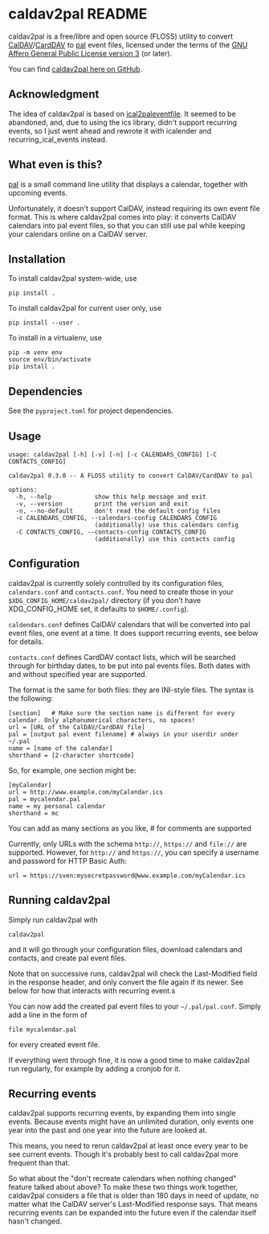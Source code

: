 caldav2pal README
=================

caldav2pal is a free/libre and open source (FLOSS) utility to convert
[CalDAV](https://en.wikipedia.org/wiki/CalDAV)/[CardDAV](https://en.wikipedia.org/wiki/CardDAV)
to [pal](https://palcal.sourceforge.net/) event files, licensed under the
terms of the [GNU Affero General Public License version 3](https://www.gnu.org/licenses/agpl.html)
(or later).

You can find [caldav2pal here on GitHub](https://github.com/DrMcCoy/caldav2pal).


Acknowledgment
--------------

The idea of caldav2pal is based on [ical2paleventfile](https://github.com/MHohenberg/ical2paleventfile).
It seemed to be abandoned, and, due to using the ics library, didn't support
recurring events, so I just went ahead and rewrote it with icalender and
recurring_ical_events instead.


What even is this?
------------------

[pal](https://palcal.sourceforge.net/) is a small command line utility that
displays a calendar, together with upcoming events.

Unfortunately, it doesn't support CalDAV, instead requiring its own event
file format. This is where caldav2pal comes into play: it converts CalDAV
calendars into pal event files, so that you can still use pal while keeping
your calendars online on a CalDAV server.


Installation
------------

To install caldav2pal system-wide, use
```
pip install .
```

To install caldav2pal for current user only, use
```
pip install --user .
```

To install in a virtualenv, use
```
pip -m venv env
source env/bin/activate
pip install .
```


Dependencies
------------

See the `pyproject.toml` for project dependencies.


Usage
-----

```
usage: caldav2pal [-h] [-v] [-n] [-c CALENDARS_CONFIG] [-C CONTACTS_CONFIG]

caldav2pal 0.3.0 -- A FLOSS utility to convert CalDAV/CardDAV to pal

options:
  -h, --help            show this help message and exit
  -v, --version         print the version and exit
  -n, --no-default      don't read the default config files
  -c CALENDARS_CONFIG, --calendars-config CALENDARS_CONFIG
                        (additionally) use this calendars config
  -C CONTACTS_CONFIG, --contacts-config CONTACTS_CONFIG
                        (additionally) use this contacts config
```


Configuration
-------------

caldav2pal is currently solely controlled by its configuration files,
`calendars.conf` and `contacts.conf`. You need to create those in your
`$XDG_CONFIG_HOME/caldav2pal/` directory (if you don't have XDG_CONFIG_HOME
set, it defaults to `$HOME/.config`).

`caldendars.conf` defines CalDAV calendars that will be converted into pal
event files, one event at a time. It does support recurring events, see
below for details.

`contacts.conf` defines CardDAV contact lists, which will be searched through
for birthday dates, to be put into pal events files. Both dates with and
without specified year are supported.

The format is the same for both files: they are INI-style files. The syntax
is the following:

```
[section]   # Make sure the section name is different for every calendar. Only alphanumerical characters, no spaces!
url = [URL of the CalDAV/CardDAV file]
pal = [output pal event filename] # always in your userdir under ~/.pal
name = [name of the calendar]
shorthand = [2-character shortcode]
```

So, for example, one section might be:

```
[myCalendar]
url = http://www.example.com/myCalendar.ics
pal = mycalendar.pal
name = my personal calendar
shorthand = mc
```

You can add as many sections as you like, # for comments are supported

Currently, only URLs with the schema `http://`, `https://` and `file://` are
supported. However, for `http://` and `https://`, you can specify a username
and password for HTTP Basic Auth:
```
url = https://sven:mysecretpassword@www.example.com/myCalendar.ics
```


Running caldav2pal
------------------

Simply run caldav2pal with
```
caldav2pal
```
and it will go through your configuration files, download calendars and
contacts, and create pal event files.

Note that on successive runs, caldav2pal will check the Last-Modified field
in the response header, and only convert the file again if its newer.
See below for how that interacts with recurring event.s

You can now add the created pal event files to your `~/.pal/pal.conf`.
Simply add a line in the form of
```
file mycalendar.pal
```
for every created event file.

If everything went through fine, it is now a good time to make caldav2pal run
regularly, for example by adding a cronjob for it.


Recurring events
----------------

caldav2pal supports recurring events, by expanding them into single events.
Because events might have an unlimited duration, only events one year into
the past and one year into the future are looked at.

This means, you need to rerun caldav2pal at least once every year to be
see current events. Though it's probably best to call caldav2pal more
frequent than that.

So what about the "don't recreate calendars when nothing changed" feature
talked about above? To make these two things work together, caldav2pal
considers a file that is older than 180 days in need of update, no matter
what the CalDAV server's Last-Modified response says. That means recurring
events can be expanded into the future even if the calendar itself hasn't
changed.
